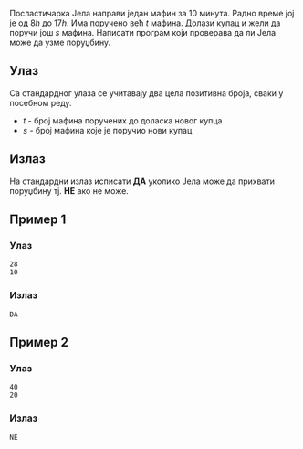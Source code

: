 ﻿Посластичарка Јела направи један мафин за $10$ минута. Радно време јој је од $8h$ до $17h$. Има поручено већ $t$  мафина. Долази купац и жели да поручи још $s$ мафина. Написати програм који проверава да ли Јела може да узме поруџбину.
 
 ## Улаз

Са стандардног улаза се учитавају два цела позитивна броја, сваки у посебном реду.
- $t$ - број мафина поручених до доласка новог купца 
- $s$ - број мафина које је поручио нови купац

## Излаз

На стандардни излаз исписати **ДА** уколико Јела може да прихвати поруџбину тј.  **НЕ** ако не може.

## Пример 1

### Улаз

~~~
28
10
~~~

### Излаз

~~~
DA
~~~

## Пример 2

### Улаз

~~~
40
20
~~~

### Излаз

~~~
NE
~~~
